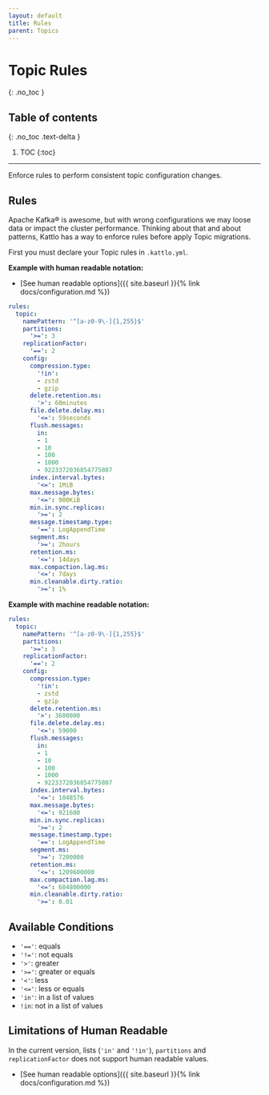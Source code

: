 ```yaml
---
layout: default
title: Rules
parent: Topics
---
```


# Topic Rules
{: .no_toc }

## Table of contents
{: .no_toc .text-delta }

1. TOC
{:toc}

---

Enforce rules to perform consistent topic configuration changes.

## Rules

Apache Kafka® is awesome, but with wrong configurations we may loose data or
impact the cluster performance. Thinking about that and about patterns, Kattlo
has a way to enforce rules before apply Topic migrations.

First you must declare your Topic rules in `.kattlo.yml`.

__Example with human readable notation:__

- [See human readable options]({{ site.baseurl }}{% link docs/configuration.md %})

```yaml
rules:
  topic:
    namePattern: '^[a-z0-9\-]{1,255}$'
    partitions:
      '>=': 3
    replicationFactor:
      '==': 2
    config:
      compression.type:
        '!in':
        - zstd
        - gzip
      delete.retention.ms:
        '>': 60minutes
      file.delete.delay.ms:
        '<=': 59seconds
      flush.messages:
        in:
        - 1
        - 10
        - 100
        - 1000
        - 9223372036854775807
      index.interval.bytes:
        '<=': 1MiB
      max.message.bytes:
        '<=': 900KiB
      min.in.sync.replicas:
        '>=': 2
      message.timestamp.type:
        '==': LogAppendTime
      segment.ms:
        '>=': 2hours
      retention.ms:
        '<=': 14days
      max.compaction.lag.ms:
        '<=': 7days
      min.cleanable.dirty.ratio:
        '>=': 1%
```

__Example with machine readable notation:__

```yaml
rules:
  topic:
    namePattern: '^[a-z0-9\-]{1,255}$'
    partitions:
      '>=': 3
    replicationFactor:
      '==': 2
    config:
      compression.type:
        '!in':
        - zstd
        - gzip
      delete.retention.ms:
        '>': 3600000
      file.delete.delay.ms:
        '<=': 59000
      flush.messages:
        in:
        - 1
        - 10
        - 100
        - 1000
        - 9223372036854775807
      index.interval.bytes:
        '<=': 1048576
      max.message.bytes:
        '<=': 921600
      min.in.sync.replicas:
        '>=': 2
      message.timestamp.type:
        '==': LogAppendTime
      segment.ms:
        '>=': 7200000
      retention.ms:
        '<=': 1209600000
      max.compaction.lag.ms:
        '<=': 604800000
      min.cleanable.dirty.ratio:
        '>=': 0.01
```

## Available Conditions

- `'=='`: equals
- `'!='`: not equals
- `'>'`: greater
- `'>='`: greater or equals
- `'<'`: less
- `'<='`: less or equals
- `'in'`: in a list of values 
- `!in`: not in a list of values

## Limitations of Human Readable

In the current version, lists (`'in'` and `'!in'`), `partitions` and
`replicationFactor` does not support human readable values.

- [See human readable options]({{ site.baseurl }}{% link docs/configuration.md %})